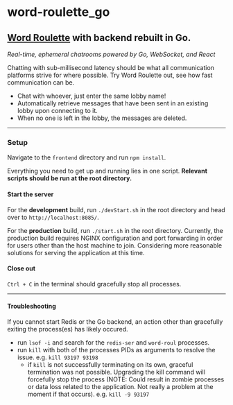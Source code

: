# word-roulette_go
## [Word Roulette](https://github.com/gschussler/word-roulette) with backend rebuilt in Go.
_Real-time, ephemeral chatrooms powered by Go, WebSocket, and React_

Chatting with sub-millisecond latency should be what all communication platforms strive for where possible.
Try Word Roulette out, see how fast communication can be.
- Chat with whoever, just enter the same lobby name!
- Automatically retrieve messages that have been sent in an existing lobby upon connecting to it.
- When no one is left in the lobby, the messages are deleted.

---

### Setup
Navigate to the `frontend` directory and run `npm install`.

Everything you need to get up and running lies in one script. **Relevant scripts should be run at the root directory.**

#### Start the server
For the **development** build, run `./devStart.sh` in the root directory and head over to `http://localhost:8085/`.

For the **production** build, run `./start.sh` in the root directory. Currently, the production build requires NGINX configuration and port forwarding in order for users other than the host machine to join. Considering more reasonable solutions for serving the application at this time.

#### Close out
`Ctrl + C` in the terminal should gracefully stop all processes.

---

#### Troubleshooting
If you cannot start Redis or the Go backend, an action other than gracefully exiting the process(es) has likely occured.
- run `lsof -i` and search for the `redis-ser` and `word-roul` processes.
- run `kill` with both of the processes PIDs as arguments to resolve the issue. e.g. `kill 93197 93198`
  - if `kill` is not successfully terminating on its own, graceful termination was not possible. Upgrading the kill command will forcefully stop the process (NOTE: Could result in zombie processes or data loss related to the application. Not really a problem at the moment if that occurs). e.g. `kill -9 93197`
